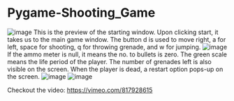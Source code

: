 # Pygame-Shooting_Game
![image](https://user-images.githubusercontent.com/93534905/232225831-e885ccc6-c556-4cbc-9e08-73b48187883b.png)
This is the preview of the starting window.
Upon clicking start, it takes us to the main game window. The button d is used to move right, a for left, space for shooting, q for throwing grenade, and w for jumping.
![image](https://user-images.githubusercontent.com/93534905/232225978-2392b915-5c6b-4829-bc36-0afda7d9e752.png)
If the ammo meter is null, it means the no. to bullets is zero.
The green scale means the life period of the player.
The number of grenades left is also visible on the screen.
When the player is dead, a restart option pops-up on the screen.
![image](https://user-images.githubusercontent.com/93534905/232226118-7d563b99-89b5-42f1-b11b-f8304c97fe5d.png)
![image](https://user-images.githubusercontent.com/93534905/232226153-da51a3a8-38b1-4050-978d-32664cf67641.png)

Checkout the video: https://vimeo.com/817928615
